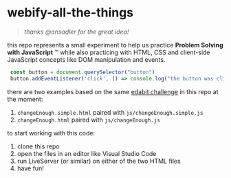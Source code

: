 # webify-all-the-things

> _thanks @ansadler for the great idea!_

this repo represents a small experiment to help us practice **Problem Solving with JavaScript** &trade; while also practicing with HTML, CSS and client-side JavaScript concepts like DOM manipulation and events.

```js
 const button = document.querySelector("button")
 button.addEventListener('click', () => console.log("the button was clicked!"))
```

there are two examples based on the same [edabit challenge](https://edabit.com/challenge/erFxBbqzZPSegMwnc) in this repo at the moment:

1. `changeEnough.simple.html` paired with `js/changeEnough.simple.js`
2. `changeEnough.html` paired with `js/changeEnough.js`

to start working with this code:

1. clone this repo
2. open the files in an editor like Visual Studio Code
3. run LiveServer (or similar) on either of the two HTML files
4. have fun!

